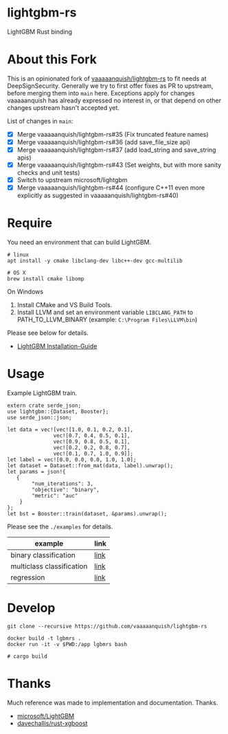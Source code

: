 # lightgbm-rs
LightGBM Rust binding

# About this Fork

This is an opinionated fork of [vaaaaanquish/lightgbm-rs](https://github.com/vaaaaanquish/lightgbm-rs) to fit needs at DeepSignSecurity. Generally we try to first offer fixes as PR to upstream, before merging them into `main` here. Exceptions apply for changes vaaaaanquish has already expressed no interest in, or that depend on other changes upstream hasn't accepted yet.

List of changes in `main`:

- [x] Merge vaaaaanquish/lightgbm-rs#35 (Fix truncated feature names)
- [x] Merge vaaaaanquish/lightgbm-rs#36 (add save_file_size api)
- [x] Merge vaaaaanquish/lightgbm-rs#37 (add load_string and save_string apis)
- [x] Merge vaaaaanquish/lightgbm-rs#43 (Set weights, but with more sanity checks and unit tests)
- [x] Switch to upstream microsoft/lightgbm
- [x] Merge vaaaaanquish/lightgbm-rs#44 (configure C++11 even more explicitly as suggested in vaaaaanquish/lightgbm-rs#40)

# Require

You need an environment that can build LightGBM.

```
# linux
apt install -y cmake libclang-dev libc++-dev gcc-multilib

# OS X
brew install cmake libomp
```

On Windows

1. Install CMake and VS Build Tools.
1. Install LLVM and set an environment variable `LIBCLANG_PATH` to PATH_TO_LLVM_BINARY (example: `C:\Program Files\LLVM\bin`)

Please see below for details.

- [LightGBM Installation-Guide](https://lightgbm.readthedocs.io/en/latest/Installation-Guide.html)

# Usage

Example LightGBM train.
```
extern crate serde_json;
use lightgbm::{Dataset, Booster};
use serde_json::json;

let data = vec![vec![1.0, 0.1, 0.2, 0.1],
               vec![0.7, 0.4, 0.5, 0.1],
               vec![0.9, 0.8, 0.5, 0.1],
               vec![0.2, 0.2, 0.8, 0.7],
               vec![0.1, 0.7, 1.0, 0.9]];
let label = vec![0.0, 0.0, 0.0, 1.0, 1.0];
let dataset = Dataset::from_mat(data, label).unwrap();
let params = json!{
   {
        "num_iterations": 3,
        "objective": "binary",
        "metric": "auc"
    }
};
let bst = Booster::train(dataset, &params).unwrap();
```

Please see the `./examples` for details.

|example|link|
|---|---|
|binary classification|[link](https://github.com/vaaaaanquish/lightgbm-rs/blob/main/examples/binary_classification/src/main.rs)|
|multiclass classification|[link](https://github.com/vaaaaanquish/lightgbm-rs/blob/main/examples/multiclass_classification/src/main.rs)|
|regression|[link](https://github.com/vaaaaanquish/lightgbm-rs/blob/main/examples/regression/src/main.rs)|



# Develop

```
git clone --recursive https://github.com/vaaaaanquish/lightgbm-rs
```

```
docker build -t lgbmrs .
docker run -it -v $PWD:/app lgbmrs bash

# cargo build
```


# Thanks

Much reference was made to implementation and documentation. Thanks.

- [microsoft/LightGBM](https://github.com/microsoft/LightGBM)
- [davechallis/rust-xgboost](https://github.com/davechallis/rust-xgboost)
